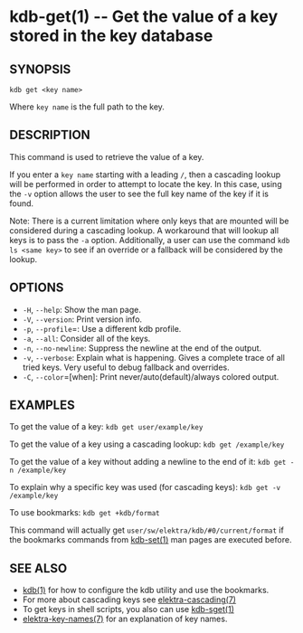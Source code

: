 kdb-get(1) -- Get the value of a key stored in the key database
================================================================

## SYNOPSIS

`kdb get <key name>`

Where `key name` is the full path to the key.

## DESCRIPTION

This command is used to retrieve the value of a key.

If you enter a `key name` starting with a leading `/`, then a cascading lookup will be performed in order to attempt to locate the key.
In this case, using the `-v` option allows the user to see the full key name of the key if it is found.

Note: There is a current limitation where only keys that are mounted will be considered during a cascading lookup.
A workaround that will lookup all keys is to pass the `-a` option.
Additionally, a user can use the command `kdb ls <same key>` to see if an override or a fallback will be considered by the lookup.


## OPTIONS

- `-H`, `--help`:
  Show the man page.
- `-V`, `--version`:
  Print version info.
- `-p`, `--profile`=<profile>:
  Use a different kdb profile.
- `-a`, `--all`:
  Consider all of the keys.
- `-n`, `--no-newline`:
  Suppress the newline at the end of the output.
- `-v`, `--verbose`:
  Explain what is happening.
  Gives a complete trace of all tried keys.
  Very useful to debug fallback and overrides.
- `-C`, `--color`=[when]:
  Print never/auto(default)/always colored output.


## EXAMPLES

To get the value of a key:
`kdb get user/example/key`

To get the value of a key using a cascading lookup:
`kdb get /example/key`

To get the value of a key without adding a newline to the end of it:
`kdb get -n /example/key`

To explain why a specific key was used (for cascading keys):
`kdb get -v /example/key`

To use bookmarks:
`kdb get +kdb/format`

This command will actually get `user/sw/elektra/kdb/#0/current/format` if the bookmarks commands from
[kdb-set(1)](kdb-set.md) man pages are executed before.

## SEE ALSO

- [kdb(1)](kdb.md) for how to configure the kdb utility and use the bookmarks.
- For more about cascading keys see [elektra-cascading(7)](elektra-cascading.md)
- To get keys in shell scripts, you also can use [kdb-sget(1)](kdb-sget.md)
- [elektra-key-names(7)](elektra-key-names.md) for an explanation of key names.
